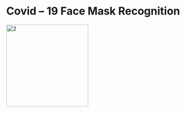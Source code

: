 # Covid – 19 Face Mask Recognition

<img width="217" alt="2" src="https://github.com/jnsgbmn/Facemask-detection-Software/assets/102467227/b9e1d266-e539-4f22-b4c5-a70a833be7f0">
